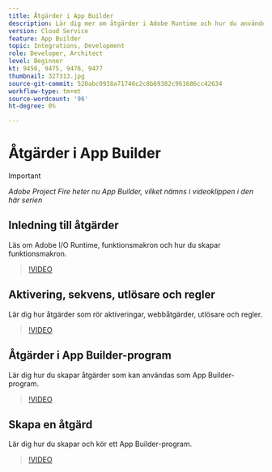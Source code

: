```yaml
---
title: Åtgärder i App Builder
description: Lär dig mer om åtgärder i Adobe Runtime och hur du använder dem i App Builder.
version: Cloud Service
feature: App Builder
topic: Integrations, Development
role: Developer, Architect
level: Beginner
kt: 9456, 9475, 9476, 9477
thumbnail: 327313.jpg
source-git-commit: 528abc0938a71746c2c8b69382c961686cc42634
workflow-type: tm+mt
source-wordcount: '96'
ht-degree: 0%

---
```



# Åtgärder i App Builder

>[!IMPORTANT]
>
> _Adobe Project Fire heter nu App Builder, vilket nämns i videoklippen i den här serien_

## Inledning till åtgärder

Läs om Adobe I/O Runtime, funktionsmakron och hur du skapar funktionsmakron.

>[!VIDEO](https://video.tv.adobe.com/v/339192/?quality=12&learn=on)

## Aktivering, sekvens, utlösare och regler

Lär dig hur åtgärder som rör aktiveringar, webbåtgärder, utlösare och regler.

>[!VIDEO](https://video.tv.adobe.com/v/339193/?quality=12&learn=on)

## Åtgärder i App Builder-program

Lär dig hur du skapar åtgärder som kan användas som App Builder-program.

>[!VIDEO](https://video.tv.adobe.com/v/339194/?quality=12&learn=on)

## Skapa en åtgärd

Lär dig hur du skapar och kör ett App Builder-program.

>[!VIDEO](https://video.tv.adobe.com/v/339171/?quality=12&learn=on)
